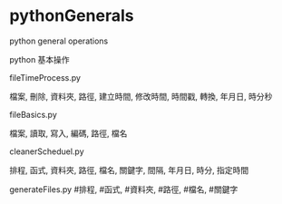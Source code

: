 # pythonGenerals
python general operations

python 基本操作

fileTimeProcess.py

  檔案, 刪除, 資料夾, 路徑, 建立時間, 修改時間, 時間戳, 轉換, 年月日, 時分秒

fileBasics.py

  檔案, 讀取, 寫入, 編碼, 路徑, 檔名 

cleanerScheduel.py

  排程, 函式, 資料夾, 路徑, 檔名, 關鍵字, 間隔, 年月日, 時分, 指定時間

generateFiles.py
  #排程, #函式, #資料夾, #路徑, #檔名, #關鍵字
